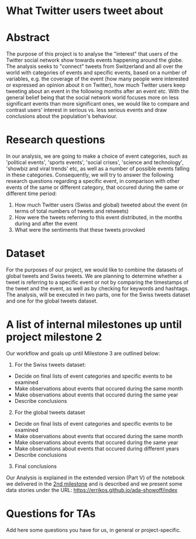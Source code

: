 # What Twitter users tweet about

# Abstract

The purpose of this project is to analyse the "interest" that users of the Twitter social network show towards events happening around the globe. The analysis seeks to "connect" tweets from Switzerland and all over the world with categories of events and specific events, based on a number of variables, e.g. the coverage of the event (how many people were interested or expressed an opinion about it on Twitter), how much Twitter users keep tweeting about an event in the following months after an event etc. With the general belief being that the social network world focuses more on less significant events than more significant ones, we would like to compare and contrast users' interest in serious vs. less serious events and draw conclusions about the population's behaviour.

# Research questions
In our analysis, we are going to make a choice of event categories, such as 'political events',  'sports events', 'social crises', 'science and technology', 'showbiz and viral trends' etc, as well as a number of possible events falling in these categories. Consequently, we will try to answer the following research questions regarding a specific event, in comparison with other events of the same or different category, that occured during the same or different time period:

1. How much Twitter users (Swiss and global) tweeted about the event (in terms of total numbers of tweets and retweets)
2. How were the tweets referring to this event distributed, in the months during and after the event
3. What were the sentiments that these tweets provoked

# Dataset
For the purposes of our project, we would like to combine the datasets of global tweets and Swiss tweets. We are planning to determine whether a tweet is referring to a specific event or not by comparing the timestamps of the tweet and the event, as well as by checking for keywords and hashtags. The analysis, will be executed in two parts, one for the Swiss tweets dataset and one for the global tweets dataset.

# A list of internal milestones up until project milestone 2
Our workflow and goals up until Milestone 3 are outlined below:

1. For the Swiss tweets dataset:

* Decide on final lists of event categories and specific events to be examined
* Make observations about events that occured during the same month
* Make observations about events that occured during the same year
* Describe conclusions

2. For the global tweets dataset

* Decide on final lists of event categories and specific events to be examined
* Make observations about events that occured during the same month
* Make observations about events that occured during the same year
* Make observations about events that occured during different years
* Describe conclusions

3. Final conclusions

Our Analysis is explained in the extended version (Part V) of the notebook we delivered in the [2nd milestone](https://github.com/sagap/ADAExercises2017/blob/master/project/Notebooks/Milestone2/milestone2_notebook.ipynb) and is described and we present some data stories under the URL: https://errikos.github.io/ada-showoff/index

# Questions for TAs
Add here some questions you have for us, in general or project-specific.
